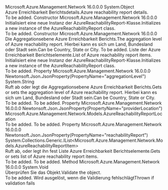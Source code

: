 <Type Name="AzureReachabilityReport" FullName="Microsoft.Azure.Management.Network.Models.AzureReachabilityReport">
  <TypeSignature Language="C#" Value="public class AzureReachabilityReport" />
  <TypeSignature Language="ILAsm" Value=".class public auto ansi beforefieldinit AzureReachabilityReport extends System.Object" />
  <TypeSignature Language="DocId" Value="T:Microsoft.Azure.Management.Network.Models.AzureReachabilityReport" />
  <TypeSignature Language="VB.NET" Value="Public Class AzureReachabilityReport" />
  <TypeSignature Language="F#" Value="type AzureReachabilityReport = class" />
  <AssemblyInfo>
    <AssemblyName>Microsoft.Azure.Management.Network</AssemblyName>
    <AssemblyVersion>16.0.0.0</AssemblyVersion>
  </AssemblyInfo>
  <Base>
    <BaseTypeName>System.Object</BaseTypeName>
  </Base>
  <Interfaces />
  <Docs>
    <summary>
            <span data-ttu-id="d8806-101">Azure Erreichbarkeit Berichtsdetails.</span><span class="sxs-lookup"><span data-stu-id="d8806-101">Azure reachability report details.</span></span>
            </summary>
    <remarks>To be added.</remarks>
  </Docs>
  <Members>
    <Member MemberName=".ctor">
      <MemberSignature Language="C#" Value="public AzureReachabilityReport ();" />
      <MemberSignature Language="ILAsm" Value=".method public hidebysig specialname rtspecialname instance void .ctor() cil managed" />
      <MemberSignature Language="DocId" Value="M:Microsoft.Azure.Management.Network.Models.AzureReachabilityReport.#ctor" />
      <MemberSignature Language="VB.NET" Value="Public Sub New ()" />
      <MemberType>Constructor</MemberType>
      <AssemblyInfo>
        <AssemblyName>Microsoft.Azure.Management.Network</AssemblyName>
        <AssemblyVersion>16.0.0.0</AssemblyVersion>
      </AssemblyInfo>
      <Parameters />
      <Docs>
        <summary>
            <span data-ttu-id="d8806-102">Initialisiert eine neue Instanz der AzureReachabilityReport-Klasse.</span><span class="sxs-lookup"><span data-stu-id="d8806-102">Initializes a new instance of the AzureReachabilityReport class.</span></span>
            </summary>
        <remarks>To be added.</remarks>
      </Docs>
    </Member>
    <Member MemberName=".ctor">
      <MemberSignature Language="C#" Value="public AzureReachabilityReport (string aggregationLevel, Microsoft.Azure.Management.Network.Models.AzureReachabilityReportLocation providerLocation, System.Collections.Generic.IList&lt;Microsoft.Azure.Management.Network.Models.AzureReachabilityReportItem&gt; reachabilityReport);" />
      <MemberSignature Language="ILAsm" Value=".method public hidebysig specialname rtspecialname instance void .ctor(string aggregationLevel, class Microsoft.Azure.Management.Network.Models.AzureReachabilityReportLocation providerLocation, class System.Collections.Generic.IList`1&lt;class Microsoft.Azure.Management.Network.Models.AzureReachabilityReportItem&gt; reachabilityReport) cil managed" />
      <MemberSignature Language="DocId" Value="M:Microsoft.Azure.Management.Network.Models.AzureReachabilityReport.#ctor(System.String,Microsoft.Azure.Management.Network.Models.AzureReachabilityReportLocation,System.Collections.Generic.IList{Microsoft.Azure.Management.Network.Models.AzureReachabilityReportItem})" />
      <MemberSignature Language="VB.NET" Value="Public Sub New (aggregationLevel As String, providerLocation As AzureReachabilityReportLocation, reachabilityReport As IList(Of AzureReachabilityReportItem))" />
      <MemberSignature Language="F#" Value="new Microsoft.Azure.Management.Network.Models.AzureReachabilityReport : string * Microsoft.Azure.Management.Network.Models.AzureReachabilityReportLocation * System.Collections.Generic.IList&lt;Microsoft.Azure.Management.Network.Models.AzureReachabilityReportItem&gt; -&gt; Microsoft.Azure.Management.Network.Models.AzureReachabilityReport" Usage="new Microsoft.Azure.Management.Network.Models.AzureReachabilityReport (aggregationLevel, providerLocation, reachabilityReport)" />
      <MemberType>Constructor</MemberType>
      <AssemblyInfo>
        <AssemblyName>Microsoft.Azure.Management.Network</AssemblyName>
        <AssemblyVersion>16.0.0.0</AssemblyVersion>
      </AssemblyInfo>
      <Parameters>
        <Parameter Name="aggregationLevel" Type="System.String" />
        <Parameter Name="providerLocation" Type="Microsoft.Azure.Management.Network.Models.AzureReachabilityReportLocation" />
        <Parameter Name="reachabilityReport" Type="System.Collections.Generic.IList&lt;Microsoft.Azure.Management.Network.Models.AzureReachabilityReportItem&gt;" />
      </Parameters>
      <Docs>
        <param name="aggregationLevel"><span data-ttu-id="d8806-103">Die Aggregationsebene Azure Erreichbarkeit Berichts.</span><span class="sxs-lookup"><span data-stu-id="d8806-103">The aggregation level of Azure reachability report.</span></span> <span data-ttu-id="d8806-104">Hierbei kann es sich um Land, Bundesland oder Stadt sein.</span><span class="sxs-lookup"><span data-stu-id="d8806-104">Can be Country, State or City.</span></span></param>
        <param name="providerLocation">To be added.</param>
        <param name="reachabilityReport"><span data-ttu-id="d8806-105">Liste der Azure Erreichbarkeit Berichtselemente.</span><span class="sxs-lookup"><span data-stu-id="d8806-105">List of Azure reachability report items.</span></span></param>
        <summary>
            <span data-ttu-id="d8806-106">Initialisiert eine neue Instanz der AzureReachabilityReport-Klasse.</span><span class="sxs-lookup"><span data-stu-id="d8806-106">Initializes a new instance of the AzureReachabilityReport class.</span></span>
            </summary>
        <remarks>To be added.</remarks>
      </Docs>
    </Member>
    <Member MemberName="AggregationLevel">
      <MemberSignature Language="C#" Value="public string AggregationLevel { get; set; }" />
      <MemberSignature Language="ILAsm" Value=".property instance string AggregationLevel" />
      <MemberSignature Language="DocId" Value="P:Microsoft.Azure.Management.Network.Models.AzureReachabilityReport.AggregationLevel" />
      <MemberSignature Language="VB.NET" Value="Public Property AggregationLevel As String" />
      <MemberSignature Language="F#" Value="member this.AggregationLevel : string with get, set" Usage="Microsoft.Azure.Management.Network.Models.AzureReachabilityReport.AggregationLevel" />
      <MemberType>Property</MemberType>
      <AssemblyInfo>
        <AssemblyName>Microsoft.Azure.Management.Network</AssemblyName>
        <AssemblyVersion>16.0.0.0</AssemblyVersion>
      </AssemblyInfo>
      <Attributes>
        <Attribute>
          <AttributeName>Newtonsoft.Json.JsonProperty(PropertyName="aggregationLevel")</AttributeName>
        </Attribute>
      </Attributes>
      <ReturnValue>
        <ReturnType>System.String</ReturnType>
      </ReturnValue>
      <Docs>
        <summary>
            <span data-ttu-id="d8806-107">Ruft ab oder legt die Aggregationsebene Azure Erreichbarkeit Berichts.</span><span class="sxs-lookup"><span data-stu-id="d8806-107">Gets or sets the aggregation level of Azure reachability report.</span></span>
            <span data-ttu-id="d8806-108">Hierbei kann es sich um Land, Bundesland oder Stadt sein.</span><span class="sxs-lookup"><span data-stu-id="d8806-108">Can be Country, State or City.</span></span>
            </summary>
        <value>To be added.</value>
        <remarks>To be added.</remarks>
      </Docs>
    </Member>
    <Member MemberName="ProviderLocation">
      <MemberSignature Language="C#" Value="public Microsoft.Azure.Management.Network.Models.AzureReachabilityReportLocation ProviderLocation { get; set; }" />
      <MemberSignature Language="ILAsm" Value=".property instance class Microsoft.Azure.Management.Network.Models.AzureReachabilityReportLocation ProviderLocation" />
      <MemberSignature Language="DocId" Value="P:Microsoft.Azure.Management.Network.Models.AzureReachabilityReport.ProviderLocation" />
      <MemberSignature Language="VB.NET" Value="Public Property ProviderLocation As AzureReachabilityReportLocation" />
      <MemberSignature Language="F#" Value="member this.ProviderLocation : Microsoft.Azure.Management.Network.Models.AzureReachabilityReportLocation with get, set" Usage="Microsoft.Azure.Management.Network.Models.AzureReachabilityReport.ProviderLocation" />
      <MemberType>Property</MemberType>
      <AssemblyInfo>
        <AssemblyName>Microsoft.Azure.Management.Network</AssemblyName>
        <AssemblyVersion>16.0.0.0</AssemblyVersion>
      </AssemblyInfo>
      <Attributes>
        <Attribute>
          <AttributeName>Newtonsoft.Json.JsonProperty(PropertyName="providerLocation")</AttributeName>
        </Attribute>
      </Attributes>
      <ReturnValue>
        <ReturnType>Microsoft.Azure.Management.Network.Models.AzureReachabilityReportLocation</ReturnType>
      </ReturnValue>
      <Docs>
        <summary />
        <value>To be added.</value>
        <remarks>To be added.</remarks>
      </Docs>
    </Member>
    <Member MemberName="ReachabilityReport">
      <MemberSignature Language="C#" Value="public System.Collections.Generic.IList&lt;Microsoft.Azure.Management.Network.Models.AzureReachabilityReportItem&gt; ReachabilityReport { get; set; }" />
      <MemberSignature Language="ILAsm" Value=".property instance class System.Collections.Generic.IList`1&lt;class Microsoft.Azure.Management.Network.Models.AzureReachabilityReportItem&gt; ReachabilityReport" />
      <MemberSignature Language="DocId" Value="P:Microsoft.Azure.Management.Network.Models.AzureReachabilityReport.ReachabilityReport" />
      <MemberSignature Language="VB.NET" Value="Public Property ReachabilityReport As IList(Of AzureReachabilityReportItem)" />
      <MemberSignature Language="F#" Value="member this.ReachabilityReport : System.Collections.Generic.IList&lt;Microsoft.Azure.Management.Network.Models.AzureReachabilityReportItem&gt; with get, set" Usage="Microsoft.Azure.Management.Network.Models.AzureReachabilityReport.ReachabilityReport" />
      <MemberType>Property</MemberType>
      <AssemblyInfo>
        <AssemblyName>Microsoft.Azure.Management.Network</AssemblyName>
        <AssemblyVersion>16.0.0.0</AssemblyVersion>
      </AssemblyInfo>
      <Attributes>
        <Attribute>
          <AttributeName>Newtonsoft.Json.JsonProperty(PropertyName="reachabilityReport")</AttributeName>
        </Attribute>
      </Attributes>
      <ReturnValue>
        <ReturnType>System.Collections.Generic.IList&lt;Microsoft.Azure.Management.Network.Models.AzureReachabilityReportItem&gt;</ReturnType>
      </ReturnValue>
      <Docs>
        <summary>
            <span data-ttu-id="d8806-109">Ruft ab, oder legt ihn fest Liste Azure Erreichbarkeit Berichtselemente.</span><span class="sxs-lookup"><span data-stu-id="d8806-109">Gets or sets list of Azure reachability report items.</span></span>
            </summary>
        <value>To be added.</value>
        <remarks>To be added.</remarks>
      </Docs>
    </Member>
    <Member MemberName="Validate">
      <MemberSignature Language="C#" Value="public virtual void Validate ();" />
      <MemberSignature Language="ILAsm" Value=".method public hidebysig newslot virtual instance void Validate() cil managed" />
      <MemberSignature Language="DocId" Value="M:Microsoft.Azure.Management.Network.Models.AzureReachabilityReport.Validate" />
      <MemberSignature Language="VB.NET" Value="Public Overridable Sub Validate ()" />
      <MemberSignature Language="F#" Value="abstract member Validate : unit -&gt; unit&#xA;override this.Validate : unit -&gt; unit" Usage="azureReachabilityReport.Validate " />
      <MemberType>Method</MemberType>
      <AssemblyInfo>
        <AssemblyName>Microsoft.Azure.Management.Network</AssemblyName>
        <AssemblyVersion>16.0.0.0</AssemblyVersion>
      </AssemblyInfo>
      <ReturnValue>
        <ReturnType>System.Void</ReturnType>
      </ReturnValue>
      <Parameters />
      <Docs>
        <summary>
            <span data-ttu-id="d8806-110">Überprüfen Sie das Objekt.</span><span class="sxs-lookup"><span data-stu-id="d8806-110">Validate the object.</span></span>
            </summary>
        <remarks>To be added.</remarks>
        <exception cref="T:Microsoft.Rest.ValidationException">
            <span data-ttu-id="d8806-111">Wird ausgelöst, wenn die Validierung fehlschlägt</span><span class="sxs-lookup"><span data-stu-id="d8806-111">Thrown if validation fails</span></span>
            </exception>
      </Docs>
    </Member>
  </Members>
</Type>